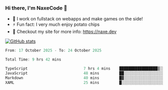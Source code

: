 ### Hi there, I'm NaxeCode 👋
- 🔭 I work on fullstack on webapps and make games on the side!
- ⚡ Fun fact: I very much enjoy potato chips
- 🔋 Checkout my site for more info: https://naxe.dev

[![GitHub stats](https://github-readme-stats.vercel.app/api?username=naxecode&theme=onedark)](https://naxe.dev)

<!--START_SECTION:waka-->

```csharp
From: 17 October 2025 - To: 24 October 2025

Total Time: 9 hrs 42 mins

TypeScript                         7 hrs 4 mins    █████████████████▒░░░░░░░   69.90 %
JavaScript                         48 mins         ██░░░░░░░░░░░░░░░░░░░░░░░   08.03 %
Markdown                           40 mins         █▓░░░░░░░░░░░░░░░░░░░░░░░   06.67 %
XAML                               25 mins         █░░░░░░░░░░░░░░░░░░░░░░░░   04.21 %
```

<!--END_SECTION:waka-->



<!--
**NaxeCode/NaxeCode** is a ✨ _special_ ✨ repository because its `README.md` (this file) appears on your GitHub profile.

Here are some ideas to get you started:

- 🔭 I’m currently working on Web apps for indie games!
- 🌱 I’m currently mastering C#
- 👯 I’m looking to collaborate on ...
- 🤔 I’m looking for help with ...
- 💬 Ask me about ...
- 📫 How to reach me: ...
- 😄 Pronouns: ...
- ⚡ Fun fact: I love chips
-->

